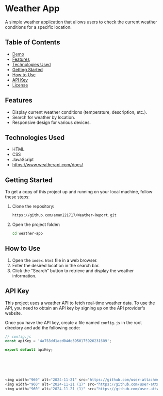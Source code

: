 # Weather App

A simple weather application that allows users to check the current weather conditions for a specific location.

## Table of Contents

- [Demo](#demo)
- [Features](#features)
- [Technologies Used](#technologies-used)
- [Getting Started](#getting-started)
- [How to Use](#how-to-use)
- [API Key](#api-key)
- [License](#license)
  

## Features

- Display current weather conditions (temperature, description, etc.).
- Search for weather by location.
- Responsive design for various devices.

## Technologies Used

- HTML
- CSS
- JavaScript
- https://www.weatherapi.com/docs/

## Getting Started

To get a copy of this project up and running on your local machine, follow these steps:

1. Clone the repository:

    ```bash
    https://github.com/aman221717/Weather-Report.git
    ```

2. Open the project folder:

    ```bash
    cd weather-app
    ```

## How to Use

1. Open the `index.html` file in a web browser.
2. Enter the desired location in the search bar.
3. Click the "Search" button to retrieve and display the weather information.

## API Key

This project uses a weather API to fetch real-time weather data. To use the API, you need to obtain an API key by signing up on the API provider's website.

Once you have the API key, create a file named `config.js` in the root directory and add the following code:

```javascript
// config.js
const apiKey = '4a758dd1aed04dc3950175920231609';

export default apiKey;






<img width="960" alt="2024-11-21" src="https://github.com/user-attachments/assets/c694d0b8-1fb8-42d4-9d18-075bc6b78828">
<img width="960" alt="2024-11-21 (1)" src="https://github.com/user-attachments/assets/c8cae558-a862-4af5-8d33-fa4b5164dd7b">
<img width="960" alt="2024-11-21 (1)" src="https://github.com/user-attachments/assets/22704b85-f103-42d9-bc75-36197628ad32">

